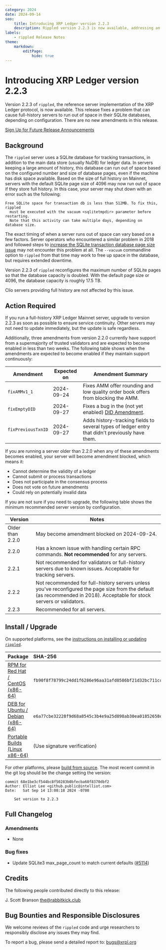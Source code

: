 ```yaml
---
category: 2024
date: 2024-09-14
seo:
    title: Introducing XRP Ledger version 2.2.3
    description: Rippled version 2.2.3 is now available, addressing an issue that could cause full-history servers to run out of space in their SQLite databases. Learn more about this release.
labels:
    - rippled Release Notes
theme:
    markdown:
        editPage:
            hide: true
---
```

# Introducing XRP Ledger version 2.2.3

Version 2.2.3 of `rippled`, the reference server implementation of the XRP Ledger protocol, is now available. This release fixes a problem that can cause full-history servers to run out of space in their SQLite databases, depending on configuration. There are no new amendments in this release.

<!-- BREAK -->

[Sign Up for Future Release Announcements](https://groups.google.com/g/ripple-server)

## Background

The `rippled` server uses a SQLite database for tracking transactions, in addition to the main data store (usually NuDB) for ledger data. In servers keeping a large amount of history, this database can run out of space based on the configured number and size of database pages, even if the machine has disk space available. Based on the size of full history on Mainnet, servers with the default SQLite page size of 4096 may now run out of space if they store full history. In this case, your server may shut down with an error such as the following:

```text
Free SQLite space for transaction db is less than 512MB. To fix this, rippled
  must be executed with the vacuum <sqlitetmpdir> parameter before restarting.
  Note that this activity can take multiple days, depending on database size.
```

The exact timing of when a server runs out of space can vary based on a few factors. Server operators who encountered a similar problem in 2018 and followed steps to [increase the SQLite transaction database page size issue](../../../docs/infrastructure/troubleshooting/fix-sqlite-tx-db-page-size-issue) may not encounter this problem at all. The `--vacuum` commandline option to `rippled` from that time may work to free up space in the database, but requires extended downtime.

Version 2.2.3 of `rippled` reconfigures the maximum number of SQLite pages so that the database capacity is doubled. With the default page size or 4096, the database capacity is roughly 17.5 TB.

Clio servers providing full history are not affected by this issue.


## Action Required

If you run a full-history XRP Ledger Mainnet server, upgrade to version 2.2.3 as soon as possible to ensure service continuity. Other servers may not need to update immediately, but the update is safe regardless.

Additionally, three amendments from version 2.2.0 currently have support from a supermajority of trusted validators and are expected to become enabled in less than two weeks. The following table shows when the amendments are expected to become enabled if they maintain support continuously:

| Amendment | Expected on | Amendment Summary |
|---|---|---|
| `fixAMMv1_1` | 2024-09-24 | Fixes AMM offer rounding and low quality order book offers from blocking the AMM. |
| `fixEmptyDID` | 2024-09-27 | Fixes a bug in the (not yet enabled) [DID Amendment](https://xrpl.org/resources/known-amendments#did). |
| `fixPreviousTxnID` | 2024-09-27 | Adds history-tracking fields to several types of ledger entry that didn't previously have them. |

If you are running a server older than 2.2.0 when any of these amendments becomes enabled, your server will become amendment blocked, which means it:

* Cannot determine the validity of a ledger
* Cannot submit or process transactions
* Does not participate in the consensus process
* Does not vote on future amendments
* Could rely on potentially invalid data

If you are not sure if you need to upgrade, the following table shows the minimum recommended server version by configuration.

| Version | Notes |
|---|---|
| Older than 2.2.0 | May become amendment blocked on 2024-09-24. |
| 2.2.0 | Has a known issue with handling certain RPC commands. **Not recommended** for any servers. |
| 2.2.1 | Not recommended for validators or full-history servers due to known issues. Acceptable for tracking servers. |
| 2.2.2 | Not recommended for full-history servers unless you've reconfigured the page size from the default (as recommended in 2018). Acceptable for stock servers or validators. |
| 2.2.3 | Recommended for all servers. |

## Install / Upgrade

On supported platforms, see the [instructions on installing or updating `rippled`](../../docs/infrastructure/installation/index.md).

| Package | SHA-256 |
|:--------|:--------|
| [RPM for Red Hat / CentOS (x86-64)](https://repos.ripple.com/repos/rippled-rpm/stable/rippled-2.2.3-1.el7.x86_64.rpm) | `fb90f8f78799c24dd1f6286e96aa31afd0586bf21d32bc711ccc3dc868977da5` |
| [DEB for Ubuntu / Debian (x86-64)](https://repos.ripple.com/repos/rippled-deb/pool/stable/rippled_2.2.3-1_amd64.deb) | `e6a77cbe32228f9d68a8545c3b4e9a25d098ab30ea01852658ee5efe3371b9f1` |
| [Portable Builds (Linux x86-64)](https://github.com/XRPLF/rippled-portable-builds) | (Use signature verification) |

For other platforms, please [build from source](https://github.com/ripple/rippled/tree/master/Builds). The most recent commit in the git log should be the change setting the version:

```text
commit 68e1be3cf544bc8f50283b0bfecba60f8370dbf2
Author: Elliot Lee <github.public@intelliot.com>
Date:   Sat Sep 14 13:08:18 2024 -0700

    Set version to 2.2.3
```

## Full Changelog

### Amendments

- None

### Bug fixes

- Update SQLite3 max_page_count to match current defaults ([#5114](https://github.com/XRPLF/rippled/pull/5114))


## Credits

The following people contributed directly to this release:

J. Scott Branson <the@rabbitkick.club>


## Bug Bounties and Responsible Disclosures

We welcome reviews of the `rippled` code and urge researchers to responsibly disclose any issues they may find.

To report a bug, please send a detailed report to: <bugs@xrpl.org>
